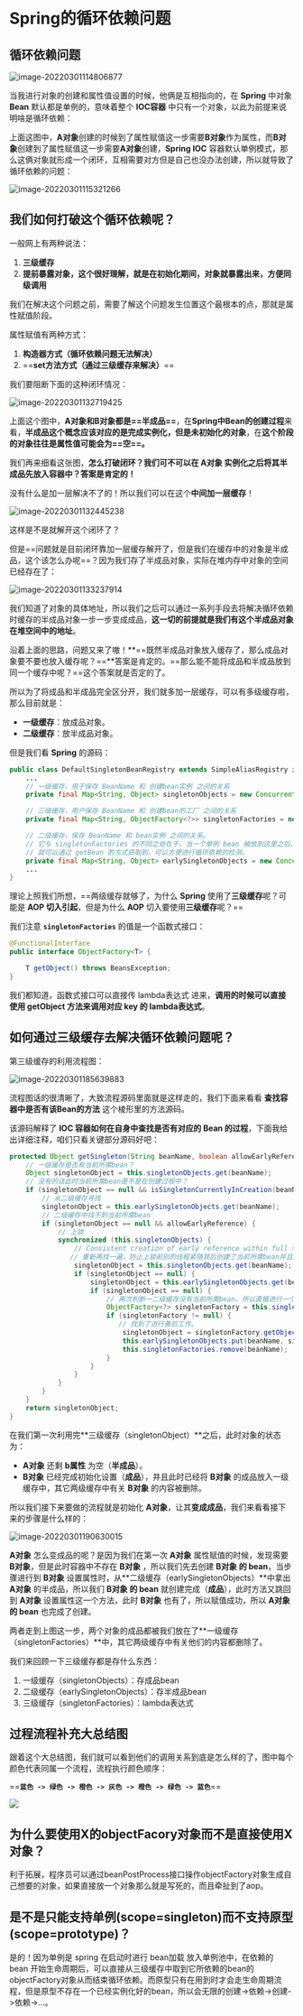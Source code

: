 # Spring的循环依赖问题



## 循环依赖问题

![image-20220301114806877](2022-03-01-Spring的循环依赖问题.assets/image-20220301114806877.png)



当我进行对象的创建和属性值设置的时候，他俩是互相指向的，在 **Spring** 中对象 **Bean** 默认都是单例的，意味着整个 **IOC容器**  中只有一个对象，以此为前提来说明啥是循环依赖：

上面这图中，**A对象**创建的时候到了属性赋值这一步需要**B对象**作为属性，而**B对象**创建到了属性赋值这一步需要**A对象**创建，**Spring IOC** 容器默认单例模式，那么这俩对象就形成一个闭环，互相需要对方但是自己也没办法创建，所以就导致了循环依赖的问题：

![image-20220301115321266](2022-03-01-Spring的循环依赖问题.assets/image-20220301115321266.png)



## 我们如何打破这个循环依赖呢？

一般网上有两种说法：

1. **三级缓存**
2. **提前暴露对象，这个很好理解，就是在初始化期间，对象就暴露出来，方便同级调用**

我们在解决这个问题之前，需要了解这个问题发生位置这个最根本的点，那就是属性赋值阶段。

属性赋值有两种方式：

1. **构造器方式（循环依赖问题无法解决）**
2. ==**set方法方式（通过三级缓存来解决）**==

我们要阻断下面的这种闭环情况：

![image-20220301132719425](2022-03-01-Spring的循环依赖问题.assets/image-20220301132719425.png)

上面这个图中，**A对象和B对象都是==半成品==**，在**Spring中Bean的创建过程**来看，**半成品这个概念应该对应的是完成实例化，但是未初始化的对象**，在**这个阶段的对象往往是属性值可能会为==空==。**

我们再来细看这张图，**怎么打破闭环？我们可不可以在 A对象 实例化之后将其半成品先放入容器中？答案是肯定的！**

没有什么是加一层解决不了的！所以我们可以在这个**中间加一层缓存**！

![image-20220301132445238](2022-03-01-Spring的循环依赖问题.assets/image-20220301132445238.png)

这样是不是就解开这个闭环了？

但是==问题就是目前闭环靠加一层缓存解开了，但是我们在缓存中的对象是半成品，这个该怎么办呢==？因为我们存了半成品对象，实际在堆内存中对象的空间已经存在了：

![image-20220301133237914](2022-03-01-Spring的循环依赖问题.assets/image-20220301133237914.png)

我们知道了对象的具体地址，所以我们之后可以通过一系列手段去将解决循环依赖时缓存的半成品对象一步一步变成成品，**这一切的前提就是我们有这个半成品对象在堆空间中的地址**。

沿着上面的思路，问题又来了嗷！**==既然半成品对象放入缓存了，那么成品对象要不要也放入缓存呢？==**答案是肯定的。==那么能不能将成品和半成品放到同一个缓存中呢？==这个答案就是否定的了。

所以为了将成品和半成品完全区分开，我们就多加一层缓存，可以有多级缓存啦，那么目前就是：

- **一级缓存**：放成品对象。
- **二级缓存**：放半成品对象。

但是我们看 **Spring** 的源码：

```java
public class DefaultSingletonBeanRegistry extends SimpleAliasRegistry implements SingletonBeanRegistry {
    ...
    // 一级缓存，用于保存 BeanName 和 创建bean实例 之间的关系
    private final Map<String, Object> singletonObjects = new ConcurrentHashMap<>(256);

    // 三级缓存，用户保存 BeanName 和 创建bean的工厂 之间的关系
    private final Map<String, ObjectFactory<?>> singletonFactories = new HashMap<>(16);

    // 二级缓存，保存 BeanName 和 bean实例 之间的关系。
    // 它与 singletonFactories 的不同之处在于，当一个单例 bean 被放到这里之后，那么当 bean 还在创建过程中，
    // 就可以通过 getBean 的方式获取到，可以方便进行循环依赖的检测。
    private final Map<String, Object> earlySingletonObjects = new ConcurrentHashMap<>(16);
    ...
}
```

理论上照我们所想，==两级缓存就够了，为什么 **Spring** 使用了**三级缓存**呢？可能是 **AOP 切入引起**，但是为什么 **AOP** 切入要使用**三级缓存**呢？==

我们注意 **`singletonFactories`** 的值是一个函数式接口：

```java
@FunctionalInterface
public interface ObjectFactory<T> {

	T getObject() throws BeansException;
}
```

我们都知道，函数式接口可以直接传 lambda表达式 进来，**调用的时候可以直接使用 getObject 方法来调用对应 key 的 lambda表达式**。



## 如何通过三级缓存去解决循环依赖问题呢？

第三级缓存的利用流程图：

![image-20220301185639883](2022-03-01-Spring的循环依赖问题.assets/image-20220301185639883.png)

流程图话的很清晰了，大致流程源码里面就是这样走的，我们下面来看看 **查找容器中是否有该Bean的方法** 这个棱形里的方法源码。

该源码解释了 **IOC 容器如何在自身中查找是否有对应的 Bean 的过程**，下面我给出详细注释，咱们只看关键部分源码好吧：

```java
protected Object getSingleton(String beanName, boolean allowEarlyReference) {
    // 一级缓存是否有当前所需bean？
    Object singletonObject = this.singletonObjects.get(beanName);
    // 没有的话此时当前所需bean是不是在创建过程中？
    if (singletonObject == null && isSingletonCurrentlyInCreation(beanName)) {
        // 从二级缓存寻找
        singletonObject = this.earlySingletonObjects.get(beanName);
        // 二级缓存中找不到当前所需bean
        if (singletonObject == null && allowEarlyReference) {
            // 上锁
            synchronized (this.singletonObjects) {
                // Consistent creation of early reference within full singleton lock
   			   // 重新再找一遍，防止上锁前别的线程紧随其后创建了当前所需bean并且放入缓存了。
                singletonObject = this.singletonObjects.get(beanName);
                if (singletonObject == null) {
                    singletonObject = this.earlySingletonObjects.get(beanName);
                    if (singletonObject == null) {
                        // 再次判断一二级缓存没有当前所需bean，所以直接进行一个三级缓存的找。
                        ObjectFactory<?> singletonFactory = this.singletonFactories.get(beanName);
                        if (singletonFactory != null) {
                 		   // 找到了进行善后工作。
                            singletonObject = singletonFactory.getObject();
                            this.earlySingletonObjects.put(beanName, singletonObject);
                            this.singletonFactories.remove(beanName);
                        }
                    }
                }
            }
        }
    }
    return singletonObject;
}
```

在我们第一次利用完**三级缓存（singletonObject）**之后，此时对象的状态为：

- **A对象** 还剩 **b属性** 为空（**半成品**）。
- **B对象** 已经完成初始化设置（**成品**），并且此时已经将 **B对象** 的成品放入一级缓存中，其它两级缓存中有关 **B对象** 的内容被删除。

所以我们接下来要做的流程就是初始化 **A对象**，让其**变成成品**，我们来看看接下来的步骤是什么样的：

![image-20220301190630015](2022-03-01-Spring的循环依赖问题.assets/image-20220301190630015.png)

**A对象** 怎么变成品的呢？是因为我们在第一次 **A对象** 属性赋值的时候，发现需要 **B对象**，但是此时容器中不存在 **B对象** ，所以我们先去创建 **B对象 的 bean**，当步骤进行到 **B对象** 设置属性时，从**二级缓存（earlySingletonObjects）**中拿出 **A对象** 的半成品，所以我们 **B对象 的 bean** 就创建完成（**成品**），此时方法又跳回到 **A对象** 设置属性这一个方法，此时 **B对象** 也有了，所以赋值成功，所以 **A对象 的 bean** 也完成了创建。

两者走到上图这一步，两个对象的成品都被我们放在了**一级缓存（singletonFactories）**中，其它两级缓存中有关他们的内容都删除了。

我们来回顾一下三级缓存都是存什么东西：

1. 一级缓存（singletonObjects）：存成品bean
2. 二级缓存（earlySingletonObjects）：存半成品bean
3. 三级缓存（singletonFactories）：lambda表达式



## 过程流程补充大总结图

跟着这个大总结图，我们就可以看到他们的调用关系到底是怎么样的了，图中每个颜色代表同属一个流程，流程执行颜色顺序：

==**`蓝色 -> 绿色 -> 橙色 -> 灰色 -> 橙色 -> 绿色 -> 蓝色`**==

![](2022-03-01-Spring的循环依赖问题.assets/image-20220302151351476.png)



## 为什么要使用X的objectFacory对象而不是直接使用X对象？

利于拓展，程序员可以通过beanPostProcess接口操作objectFactory对象生成自己想要的对象，如果直接放一个对象那么就是写死的，而且牵扯到了aop。



## 是不是只能支持单例(scope=singleton)而不支持原型(scope=prototype)？

是的！因为单例是 spring 在启动时进行 bean加载 放入单例池中，在依赖的 bean 开始生命周期后，可以直接从三级缓存中取到它所依赖的bean的objectFactory对象从而结束循环依赖。而原型只有在用到时才会走生命周期流程，但是原型不存在一个已经实例化好的bean，所以会无限的创建->依赖->创建->依赖->...。
